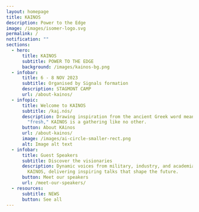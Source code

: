 ```yaml
---
layout: homepage
title: KAINOS
description: Power to the Edge
image: /images/isomer-logo.svg
permalink: /
notification: ""
sections:
  - hero:
      title: KAINOS
      subtitle: POWER TO THE EDGE
      background: /images/kainos-bg.png
  - infobar:
      title: 6 - 8 NOV 2023
      subtitle: Organised by Signals formation
      description: STAGMONT CAMP
      url: /about-kainos/
  - infopic:
      title: Welcome to KAINOS
      subtitle: /kai̯.nós/
      description: Drawing inspiration from the ancient Greek word meaning "new" or
        "fresh," KAINOS is a gathering like no other.
      button: About KAinos
      url: /about-kainos/
      image: /images/ai-circle-smaller-rect.png
      alt: Image alt text
  - infobar:
      title: Guest Speakers
      subtitle: Discover the visionaries
      description: Dynamic voices from military, industry, and academia unite at
        KAINOS, delivering inspiring talks that shape the future.
      button: Meet our speakers
      url: /meet-our-speakers/
  - resources:
      subtitle: NEWS
      button: See all
---
```


